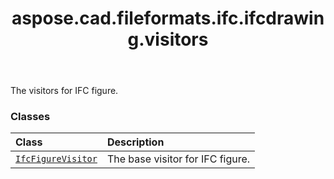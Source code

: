 ﻿---
title: aspose.cad.fileformats.ifc.ifcdrawing.visitors
second_title: Aspose.CAD for Python via .NET API References
description: 
type: docs
weight: 10
url: /python-net/aspose.cad.fileformats.ifc.ifcdrawing.visitors/
is_root: false
---

The visitors for IFC figure.

### Classes
| Class | Description |
| :- | :- |
| [`IfcFigureVisitor`](/cad/python-net/aspose.cad.fileformats.ifc.ifcdrawing.visitors/ifcfigurevisitor) | The base visitor for IFC figure. |


